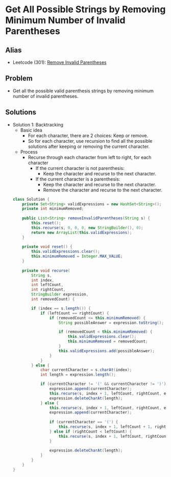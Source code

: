 # Get All Possible Strings by Removing Minimum Number of Invalid Parentheses

## Alias
- Leetcode (301): [Remove Invalid Parentheses](https://leetcode.com/problems/remove-invalid-parentheses/)

## Problem
- Get all the possible valid parenthesis strings by removing minimum number of invalid parentheses.

## Solutions
- Solution 1: Backtracking
   - Basic idea
      - For each character, there are 2 choices: Keep or remove.
      - So for each character, use recursion to find all the possible solutions after keeping or removing the current character.
   - Process
      - Recurse through each character from left to right, for each character
         - If the current character is not parenthesis:
            - Keep the character and recurse to the next character.
         - If the current character is a parenthesis:
            - Keep the character and recurse to the next character.
            - Remove the character and recurse to the next character.
  ```java
  class Solution {
      private Set<String> validExpressions = new HashSet<String>();    // Store all the possible solutions
      private int minimumRemoved;                                      // Store the minimun number of parentheses have been removed
    
      public List<String> removeInvalidParentheses(String s) {
          this.reset();
          this.recurse(s, 0, 0, 0, new StringBuilder(), 0);
          return new ArrayList(this.validExpressions);
      }
    
      private void reset() {
          this.validExpressions.clear();
          this.minimumRemoved = Integer.MAX_VALUE;
      }
    
      private void recurse(
          String s,
          int index,                                                     // The index of the current character
          int leftCount,                                                 // The number of left parentheses in the expression
          int rightCount,                                                // The number of right parentheses in the expression
          StringBuilder expression,                                      // The expression (potential solution) need to check
          int removedCount) {                                            // The number of parentheses have been removed

          if (index == s.length()) {                                     // If we have reached the end of string.
              if (leftCount == rightCount) {                             // If the current expression is valid.
                  if (removedCount <= this.minimumRemoved) {             // If the current num of removed parentheses <= the minimun num of removed parentheses
                      String possibleAnswer = expression.toString();

                      if (removedCount < this.minimumRemoved) {          // If the current num of removed parentheses beats the overall minimum we have till now
                          this.validExpressions.clear();                 // Clean the existing solution
                          this.minimumRemoved = removedCount;            // Update the minimun num of removed parentheses
                      }
                      this.validExpressions.add(possibleAnswer);         // Add the current expression into the solution list
                  }
              }
          } else {
              char currentCharacter = s.charAt(index);
              int length = expression.length();

              if (currentCharacter != '(' && currentCharacter != ')') {  // If the current character is not parenthesis,
                  expression.append(currentCharacter);                   // recurse further by adding it to the expression
                  this.recurse(s, index + 1, leftCount, rightCount, expression, removedCount);
                  expression.deleteCharAt(length);
              } else {                                                   // If the current character is a parenthesis,
                  this.recurse(s, index + 1, leftCount, rightCount, expression, removedCount + 1);   // Choice 1: Remove the current parenthesis and recurse further
                  expression.append(currentCharacter);
                                                                                                     // Choice 2: Keep the current parenthesis and recurse further
                  if (currentCharacter == '(') {                                                     //    If it's an left parenthesis, recurse further directly
                      this.recurse(s, index + 1, leftCount + 1, rightCount, expression, removedCount);
                  } else if (rightCount < leftCount) {                                               //    If it's an right parentthese, only recurse if rightCount < leftCount
                      this.recurse(s, index + 1, leftCount, rightCount + 1, expression, removedCount);
                  }
                
                  expression.deleteCharAt(length);                                                   // Undo the append operation for other recursions.
              }
          }
      }
  }
  ```
